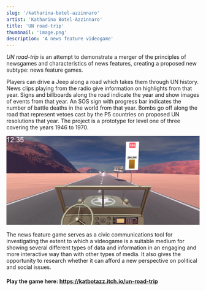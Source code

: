 ```yaml
---
slug: '/katharina-botel-azzinnaro'
artist: 'Katharina Botel-Azzinnaro'
title: 'UN road-trip'
thumbnail: 'image.png'
description: 'A news feature videogame'
---
```


_UN road-trip_ is an attempt to demonstrate a merger of the principles of newsgames and characteristics of news features, creating a proposed new subtype: news feature games.

Players can drive a Jeep along a road which takes them through UN history. News clips playing from the radio give information on highlights from that year. Signs and billboards along the road indicate the year and show images of events from that year. An SOS sign with progress bar indicates the number of battle deaths in the world from that year. Bombs go off along the road that represent vetoes cast by the P5 countries on proposed UN resolutions that year. The project is a prototype for level one of three covering the years 1946 to 1970.

![UN road-trip](image_2.png)

The news feature game serves as a civic communications tool for investigating the extent to which a videogame is a suitable medium for showing several different types of data and information in an engaging and more interactive way than with other types of media. It also gives the opportunity to research whether it can afford a new perspective on political and social issues.

#### Play the game here: https://katbotazz.itch.io/un-road-trip
